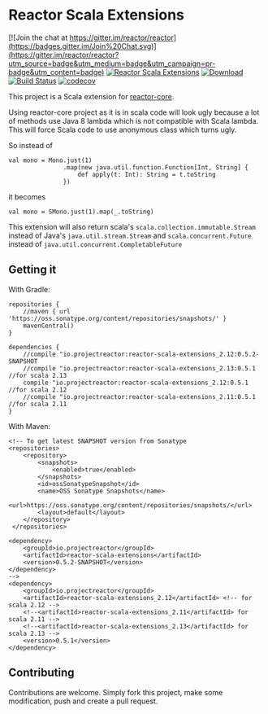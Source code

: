# Reactor Scala Extensions
[![Join the chat at https://gitter.im/reactor/reactor](https://badges.gitter.im/Join%20Chat.svg)](https://gitter.im/reactor/reactor?utm_source=badge&utm_medium=badge&utm_campaign=pr-badge&utm_content=badge)
[![Reactor Scala Extensions](https://maven-badges.herokuapp.com/maven-central/io.projectreactor/reactor-scala-extensions_2.12/badge.svg?style=plastic)](https://mvnrepository.com/artifact/io.projectreactor/reactor-scala-extensions_2.12)
[![Download](https://api.bintray.com/packages/sinwe/io.projectreactor/reactor-scala-extensions_2.12/images/download.svg) ](https://bintray.com/sinwe/io.projectreactor/reactor-scala-extensions_2.12/_latestVersion)
[![Build Status](https://travis-ci.org/reactor/reactor-scala-extensions.svg?branch=master)](https://travis-ci.org/reactor/reactor-scala-extensions)
[![codecov](https://codecov.io/gh/reactor/reactor-scala-extensions/branch/master/graph/badge.svg)](https://codecov.io/gh/reactor/reactor-scala-extensions)
                            
This project is a Scala extension for [reactor-core](https://github.com/reactor/reactor-core).

Using reactor-core project as it is in scala code will look ugly because
a lot of methods use Java 8 lambda which is not compatible with Scala lambda.
This will force Scala code to use anonymous class which turns ugly.

So instead of

    val mono = Mono.just(1)
                   .map(new java.util.function.Function[Int, String] {
                       def apply(t: Int): String = t.toString
                   })
                   
it becomes

    val mono = SMono.just(1).map(_.toString)

This extension will also return scala's `scala.collection.immutable.Stream` instead of Java's `java.util.stream.Stream`
and `scala.concurrent.Future` instead of `java.util.concurrent.CompletableFuture`
## Getting it

With Gradle:
    
    repositories {
        //maven { url 'https://oss.sonatype.org/content/repositories/snapshots/' }
        mavenCentral()
    }
    
    dependencies {
        //compile "io.projectreactor:reactor-scala-extensions_2.12:0.5.2-SNAPSHOT
        //compile "io.projectreactor:reactor-scala-extensions_2.13:0.5.1 //for scala 2.13
        compile "io.projectreactor:reactor-scala-extensions_2.12:0.5.1 //for scala 2.12
        //compile "io.projectreactor:reactor-scala-extensions_2.11:0.5.1 //for scala 2.11
    }

With Maven:

    <!-- To get latest SNAPSHOT version from Sonatype
    <repositories>
        <repository>
            <snapshots>
                <enabled>true</enabled>
            </snapshots>
            <id>ossSonatypeSnapshot</id>
            <name>OSS Sonatype Snapshots</name>
            <url>https://oss.sonatype.org/content/repositories/snapshots/</url>
            <layout>default</layout>
        </repository>
     </repositories>

    <dependency>
        <groupId>io.projectreactor</groupId>
        <artifactId>reactor-scala-extensions</artifactId>
        <version>0.5.2-SNAPSHOT</version>
    </dependency>
    -->
    <dependency>
        <groupId>io.projectreactor</groupId>
        <artifactId>reactor-scala-extensions_2.12</artifactId> <!-- for scala 2.12 -->
        <!--<artifactId>reactor-scala-extensions_2.11</artifactId> for scala 2.11 -->
        <!--<artifactId>reactor-scala-extensions_2.13</artifactId> for scala 2.13 -->
        <version>0.5.1</version>
    </dependency>

## Contributing
Contributions are welcome. Simply fork this project, make some modification, push and 
create a pull request.
